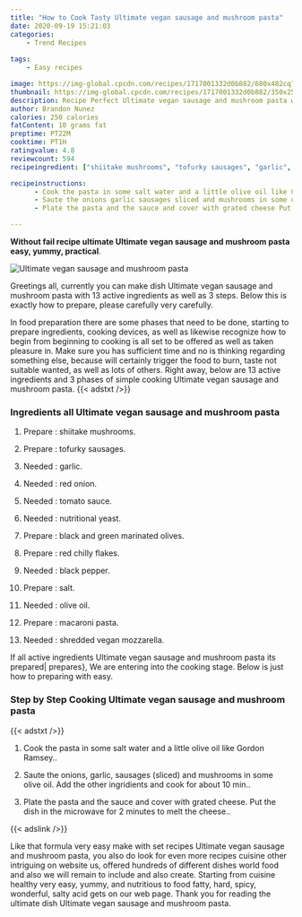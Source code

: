 ```yaml
---
title: "How to Cook Tasty Ultimate vegan sausage and mushroom pasta"
date: 2020-09-19 15:21:03
categories:
    - Trend Recipes
    
tags:
    - Easy recipes

image: https://img-global.cpcdn.com/recipes/1717001332d0b882/680x482cq70/ultimate-vegan-sausage-and-mushroom-pasta-recipe-main-photo.jpg
thumbnail: https://img-global.cpcdn.com/recipes/1717001332d0b882/350x250cq70/ultimate-vegan-sausage-and-mushroom-pasta-recipe-main-photo.jpg
description: Recipe Perfect Ultimate vegan sausage and mushroom pasta with 13 ingredients and 3 stages of easy cooking.
author: Brandon Nunez
calories: 250 calories
fatContent: 10 grams fat
preptime: PT22M
cooktime: PT1H
ratingvalue: 4.8
reviewcount: 594
recipeingredient: ["shiitake mushrooms", "tofurky sausages", "garlic", "red onion", "tomato sauce", "nutritional yeast", "black and green marinated olives", "red chilly flakes", "black pepper", "salt", "olive oil", "macaroni pasta", "shredded vegan mozzarella"]

recipeinstructions: 
      - Cook the pasta in some salt water and a little olive oil like Gordon Ramsey 
      - Saute the onions garlic sausages sliced and mushrooms in some olive oil Add the other ingridients and cook for about 10 min 
      - Plate the pasta and the sauce and cover with grated cheese Put the dish in the microwave for 2 minutes to melt the cheese

---
```




**Without fail recipe ultimate Ultimate vegan sausage and mushroom pasta easy, yummy, practical**. 


![Ultimate vegan sausage and mushroom pasta](https://img-global.cpcdn.com/recipes/1717001332d0b882/680x482cq70/ultimate-vegan-sausage-and-mushroom-pasta-recipe-main-photo.jpg "Ultimate vegan sausage and mushroom pasta")




Greetings all, currently you can make dish Ultimate vegan sausage and mushroom pasta with 13 active ingredients as well as 3 steps. Below this is exactly how to prepare, please carefully very carefully.

In food preparation there are some phases that need to be done, starting to prepare ingredients, cooking devices, as well as likewise recognize how to begin from beginning to cooking is all set to be offered as well as taken pleasure in. Make sure you has sufficient time and no is thinking regarding something else, because will certainly trigger the food to burn, taste not suitable wanted, as well as lots of others. Right away, below are 13 active ingredients and 3 phases of simple cooking Ultimate vegan sausage and mushroom pasta.
{{< adstxt />}}

### Ingredients all Ultimate vegan sausage and mushroom pasta


1. Prepare  : shiitake mushrooms.

1. Prepare  : tofurky sausages.

1. Needed  : garlic.

1. Needed  : red onion.

1. Needed  : tomato sauce.

1. Needed  : nutritional yeast.

1. Prepare  : black and green marinated olives.

1. Prepare  : red chilly flakes.

1. Needed  : black pepper.

1. Prepare  : salt.

1. Needed  : olive oil.

1. Prepare  : macaroni pasta.

1. Needed  : shredded vegan mozzarella.



If all active ingredients Ultimate vegan sausage and mushroom pasta its prepared| prepares}, We are entering into the cooking stage. Below is just how to preparing with easy.

### Step by Step Cooking Ultimate vegan sausage and mushroom pasta

{{< adstxt />}}


1. Cook the pasta in some salt water and a little olive oil like Gordon Ramsey..



1. Saute the onions, garlic, sausages (sliced) and mushrooms in some olive oil. Add the other ingridients and cook for about 10 min..



1. Plate the pasta and the sauce and cover with grated cheese. Put the dish in the microwave for 2 minutes to melt the cheese..





{{< adslink />}}

Like that formula very easy make with set recipes Ultimate vegan sausage and mushroom pasta, you also do look for even more recipes cuisine other intriguing on website us, offered hundreds of different dishes world food and also we will remain to include and also create. Starting from cuisine healthy very easy, yummy, and nutritious to food fatty, hard, spicy, wonderful, salty acid gets on our web page. Thank you for reading the ultimate dish Ultimate vegan sausage and mushroom pasta.
